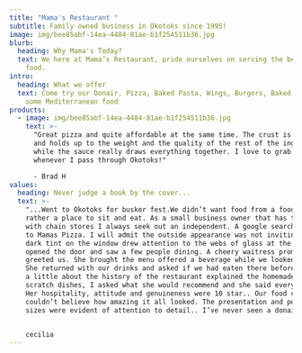 ```yaml
---
title: "Mama's Restaurant "
subtitle: Family owned business in Okotoks since 1995!
image: img/bee85abf-14ea-4484-81ae-b1f254511b36.jpg
blurb:
  heading: Why Mama's Today?
  text: We here at Mama’s Restaurant, pride ourselves on serving the best quality
    food.
intro:
  heading: What we offer
  text: Come try our Donair, Pizza, Baked Pasta, Wings, Burgers, Baked Loafs &
    some Mediterranean food
products:
  - image: img/bee85abf-14ea-4484-81ae-b1f254511b36.jpg
    text: >-
      "Great pizza and quite affordable at the same time. The crust is delicious
      and holds up to the weight and the quality of the rest of the ingredients,
      while the sauce really draws everything together. I love to grab a slice
      whenever I pass through Okotoks!"

      - Brad H
values:
  heading: Never judge a book by the cover...
  text: >-
    "...Went to Okotoks for busker fest.We didn’t want food from a food truck,
    rather a place to sit and eat. As a small business owner that has to compete
    with chain stores I always seek out an independent. A google search led us
    to Mamas Pizza. I will admit the outside appearance was not inviting. The
    dark tint on the window drew attention to the webs of glass at the door. I
    opened the door and saw a few people dining. A cheery waitress promptly
    greeted us. She brought the menu offered a beverage while we looked it over.
    She returned with our drinks and asked if we had eaten there before, told us
    a little about the history of the restaurant explained the homemade from
    scratch dishes, I asked what she would recommend and she said everything..
    Her hospitality, attitude and genuineness were 10 star.. Our food came and I
    couldn’t believe how amazing it all looked. The presentation and portion
    sizes were evident of attention to detail.. I’ve never seen a donai..."


    cecilia
---
```

